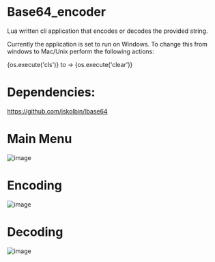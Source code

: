 # Base64_encoder
Lua written cli application that encodes or decodes the provided string.

Currently the application is set to run on Windows. To change this from windows to Mac/Unix perform the following actions: 

{os.execute('cls')} to -> {os.execute('clear')}


# Dependencies:
https://github.com/iskolbin/lbase64

# Main Menu
![image](https://user-images.githubusercontent.com/20504394/161365568-a3fec55a-fb9f-47c6-8919-44322a4fc129.png)


# Encoding
![image](https://user-images.githubusercontent.com/20504394/161365629-9b93b10b-b7bf-4d18-846b-ca77f98e01fc.png)



# Decoding
![image](https://user-images.githubusercontent.com/20504394/161365651-3f4b30f4-aab8-4800-9a87-dd4e71ea7366.png)



